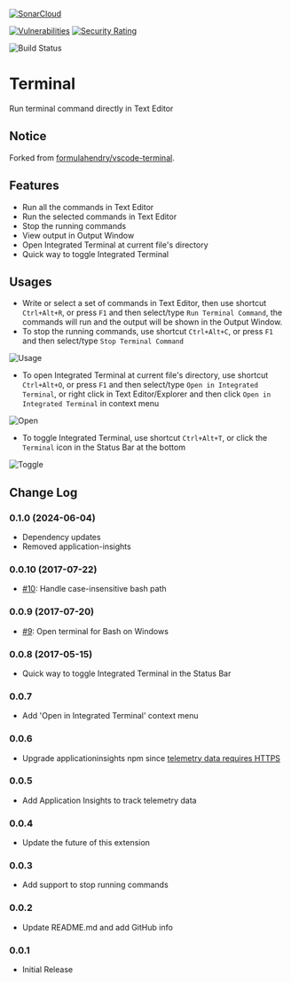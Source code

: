 [![SonarCloud](https://sonarcloud.io/images/project_badges/sonarcloud-orange.svg)](https://sonarcloud.io/summary/new_code?id=nagyzekkyandras_vscode-terminal)

[![Vulnerabilities](https://sonarcloud.io/api/project_badges/measure?project=nagyzekkyandras_vscode-terminal&metric=vulnerabilities)](https://sonarcloud.io/summary/new_code?id=nagyzekkyandras_vscode-terminal)
[![Security Rating](https://sonarcloud.io/api/project_badges/measure?project=nagyzekkyandras_vscode-terminal&metric=security_rating)](https://sonarcloud.io/summary/new_code?id=nagyzekkyandras_vscode-terminal)

![Build Status](https://github.com/nagyzekkyandras/vscode-terminal/actions/workflows/build.yml/badge.svg)

# Terminal

Run terminal command directly in Text Editor

## Notice
Forked from [formulahendry/vscode-terminal](https://github.com/formulahendry/vscode-terminal).

## Features

* Run all the commands in Text Editor
* Run the selected commands in Text Editor
* Stop the running commands
* View output in Output Window
* Open Integrated Terminal at current file's directory
* Quick way to toggle Integrated Terminal

## Usages

* Write or select a set of commands in Text Editor, then use shortcut `Ctrl+Alt+R`, or press `F1` and then select/type `Run Terminal Command`, the commands will run and the output will be shown in the Output Window.
* To stop the running commands, use shortcut `Ctrl+Alt+C`, or press `F1` and then select/type `Stop Terminal Command`

![Usage](images/usage.gif)

* To open Integrated Terminal at current file's directory, use shortcut `Ctrl+Alt+O`, or press `F1` and then select/type `Open in Integrated Terminal`, or right click in Text Editor/Explorer and then click `Open in Integrated Terminal` in context menu

![Open](images/open.gif)

* To toggle Integrated Terminal, use shortcut `Ctrl+Alt+T`, or click the `Terminal` icon in the Status Bar at the bottom

![Toggle](images/toggle.png)

## Change Log
### 0.1.0 (2024-06-04)
* Dependency updates
* Removed application-insights

### 0.0.10 (2017-07-22)
* [#10](https://github.com/formulahendry/vscode-terminal/issues/10): Handle case-insensitive bash path

### 0.0.9 (2017-07-20)
* [#9](https://github.com/formulahendry/vscode-terminal/issues/9): Open terminal for Bash on Windows

### 0.0.8 (2017-05-15)
* Quick way to toggle Integrated Terminal in the Status Bar

### 0.0.7
* Add 'Open in Integrated Terminal' context menu

### 0.0.6
* Upgrade applicationinsights npm since [telemetry data requires HTTPS](https://azure.microsoft.com/en-us/updates/application-insights-telemetry-data-now-requires-https-with-shutdown-of-http-data-collectors/)

### 0.0.5
* Add Application Insights to track telemetry data

### 0.0.4
* Update the future of this extension

### 0.0.3
* Add support to stop running commands

### 0.0.2
* Update README.md and add GitHub info

### 0.0.1
* Initial Release
